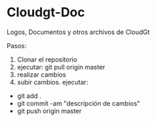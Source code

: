 # Cloudgt-Doc
Logos, Documentos y otros archivos de CloudGt


Pasos:
1) Clonar el repositorio
2) ejecutar: git pull origin master
3) realizar cambios
4) subir cambios. ejecutar:
  - git add .
  - git commit -am "descripción de cambios"
  - git push origin master
  
